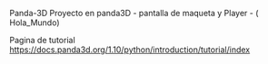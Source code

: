 Panda-3D
Proyecto en panda3D - pantalla de maqueta y  Player - ( Hola_Mundo) 

Pagina de tutorial 
https://docs.panda3d.org/1.10/python/introduction/tutorial/index
